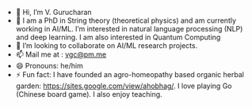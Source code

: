 - 👋 Hi, I’m V. Gurucharan
- 👀 I am a PhD in String theory (theoretical physics) and am currently working in AI/ML. I’m interested in natural language processing (NLP) and deep learning. I am also interested in Quantum Computing
- 💞️ I’m looking to collaborate on AI/ML research projects.
- 📫 Mail me at : vgc@pm.me
- 😄 Pronouns: he/him
- ⚡ Fun fact: I have founded an agro-homeopathy based organic herbal garden: https://sites.google.com/view/ahobhag/. I love playing Go (Chinese board game). I also enjoy teaching.    

<!---
vgcharan/vgcharan is a ✨ special ✨ repository because its `README.md` (this file) appears on your GitHub profile.
You can click the Preview link to take a look at your changes.
--->
